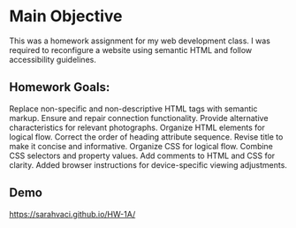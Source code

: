 # Main Objective

This was a homework assignment for my web development class. I was required to reconfigure a website using semantic HTML and follow accessibility guidelines.

## Homework Goals:

Replace non-specific and non-descriptive HTML tags with semantic markup. 
Ensure and repair connection functionality. 
Provide alternative characteristics for relevant photographs. 
Organize HTML elements for logical flow. 
Correct the order of heading attribute sequence. 
Revise title to make it concise and informative. 
Organize CSS for logical flow.
Combine CSS selectors and property values. 
Add comments to HTML and CSS for clarity. 
Added browser instructions for device-specific viewing adjustments.

## Demo
https://sarahvaci.github.io/HW-1A/
